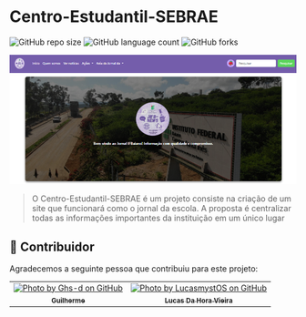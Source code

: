 # Centro-Estudantil-SEBRAE

![GitHub repo size](https://img.shields.io/github/repo-size/SilasAndradev/Centro-Estudantil-SEBRAE?style=for-the-badge)
![GitHub language count](https://img.shields.io/github/languages/count/SilasAndradev/Centro-Estudantil-SEBRAE?style=for-the-badge)
![GitHub forks](https://img.shields.io/github/forks/SilasAndradev/Centro-Estudantil-SEBRAE?style=for-the-badge)

<img src="static/img/exemplo_site.png" alt="Exemplo imagem">

> O Centro-Estudantil-SEBRAE é um projeto consiste na criação de um site que funcionará como o jornal da escola. A proposta é centralizar todas as informações importantes da instituição em um único lugar

## 🤝 Contribuidor 

Agradecemos a seguinte pessoa que contribuiu para este projeto:
<table>
  <tr>
    <td align="center"> 
      <a href="https://github.com/Ghs-d" title="Front-End Developer"> 
      <img src="https://avatars.githubusercontent.com/u/186340489" width="100px;" alt="Photo by Ghs-d on GitHub"/>
      <br> 
      <sub> 
        <b>
          Guilherme
        </b> 
      </sub> 
    </a> 
    </td> 
    <td align="center"> 
      <a href="https://github.com/LucasmystOS" title="Back-End Developer"> 
      <img src="https://avatars.githubusercontent.com/u/186697279" width="100px;" alt="Photo by LucasmystOS on GitHub"/>
      <br> 
      <sub> 
        <b>
          Lucas Da Hora Vieira
        </b> 
      </sub> 
    </a> 
    </td> 
  </tr>
</table>
